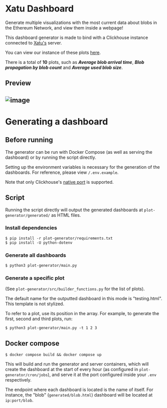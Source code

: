 # Xatu Dashboard
Generate multiple visualizations with the most current data about blobs in the Ethereum Network, and view them inside a webpage!

This dashboard generator is made to bind with a Clickhouse instance connected to [Xatu's](https://github.com/ethpandaops/xatu/) server.

You can view our instance of these plots [here](https://migalabs.io/xatu).

There is a total of **10** plots, such as **_Average blob arrival time_**, **_Blob propagation by blob count_** and **_Average used blob size_**.

Preview
---
![image](https://github.com/migalabs/xatu-dashboard/assets/114911132/75c59bef-d375-4e7e-bc34-f0bd1bfde79d)
---
# Generating a dashboard
## Before running
The generator can be run with Docker Compose (as well as serving the dashboard) or by running the script directly.

Setting up the environment variables is necessary for the generation of the dashboards. For reference, please view `/.env.example`.

Note that only Clickhouse's [native port](https://clickhouse-driver.readthedocs.io/en/latest/index.html) is supported.

## Script
Running the script directly will output the generated dashboards at `plot-generator/generated/` as HTML files.

### Install dependencies
```console
$ pip install -r plot-generator/requirements.txt
$ pip install -U python-dotenv
```

### Generate all dashboards
```console
$ python3 plot-generator/main.py
```

### Generate a specific plot
(See `plot-generator/src/builder_functions.py` for the list of plots).

The default name for the outputted dashboard in this mode is "testing.html". This template is not stylized.

To refer to a plot, use its position in the array. For example, to generate the first, second and third plots, run:
```console
$ python3 plot-generator/main.py -t 1 2 3
```
## Docker compose
```console
$ docker compose build && docker compose up
```
This will build and run the generator and server containers, which will create the dashboard at the start of every hour (as configured in `plot-generator/cron/jobs`), and serve it at the port configured inside your `.env` respectively.

The endpoint where each dashboard is located is the name of itself. For instance, the "blob" (`generated/blob.html`) dashboard will be located at `ip:port/blob`.
